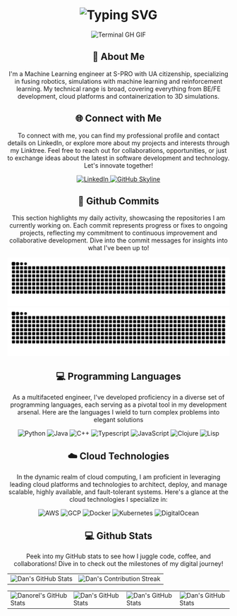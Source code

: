 <div align="center">
    <h1><img src="https://readme-typing-svg.herokuapp.com?font=Jetbrains+mono&size=40&duration=3000&color=33FF33&center=true&vCenter=true&width=435&lines=Hey..+I'm+Dan;This+is..;..my+Github..;" alt="Typing SVG"/></h1>
    <p><img src="termina-gh.gif" alt="Terminal GH GIF" /></p>
</div>

<div align="center">
    <h2>🚀 About Me</h2>
<!--     <p><img src="termina-gh.gif" alt="Terminal GH GIF" /></p> -->
    <p>I'm a Machine Learning engineer at S-PRO with UA citizenship, specializing in fusing robotics, simulations with machine learning and reinforcement learning. My technical range is broad, covering everything from BE/FE development, cloud platforms and containerization to 3D simulations.</p>
</div>

<div align="center">
<h2 align="center" class="section-heading">🌐 Connect with Me</h2>
<p> To connect with me, you can find my professional profile and contact details on LinkedIn, or explore more about my projects and interests through my Linktree. Feel free to reach out for collaborations, opportunities, or just to exchange ideas about the latest in software development and technology. Let's innovate together! </p>
<div align="center">
  <a href="[https://www.linkedin.com/in/danyil-orel-120a70154](https://www.linkedin.com/in/danyil-orel-120a70154/)">
    <img src="https://img.shields.io/badge/danorel-0077B5?style=for-the-badge&logo=linkedin&logoColor=white" alt="LinkedIn"/>
  </a>
<a href="https://github.com/danorel/danorel" target="_blank">
    <img src="https://img.shields.io/badge/View%20on%20GitHub-%230077B5.svg?&style=for-the-badge&logo=github&logoColor=white" alt="GitHub Skyline"/>
</a>
</div>

<div align="center">
  <h2>🚀 Github Commits</h2>
    <p>This section highlights my daily activity, showcasing the repositories I am currently working on. Each commit represents progress or fixes to ongoing projects, reflecting my commitment to continuous improvement and collaborative development. Dive into the commit messages for insights into what I've been up to!</p>
  <img src="https://raw.githubusercontent.com/danorel/danorel/output/github-contribution-grid-snake-dark.svg#gh-dark-mode-only" alt="GitHub Contribution Grid Snake Animation Dark Mode"/>
  <img src="https://raw.githubusercontent.com/danorel/danorel/output/github-contribution-grid-snake.svg#gh-light-mode-only" alt="GitHub Contribution Grid Snake Animation Light Mode"/>
</div>

<h2 align="center" class="section-heading">💻 Programming Languages</h2>
<p> As a multifaceted engineer, I've developed proficiency in a diverse set of programming languages, each serving as a pivotal tool in my development arsenal. Here are the languages I wield to turn complex problems into elegant solutions</p>
<div align="center">
  <img src="https://img.shields.io/badge/Python-3776AB?style=for-the-badge&logo=python&logoColor=white" alt="Python"/>
  <img src="https://img.shields.io/badge/Java-007396?style=for-the-badge&logo=java&logoColor=white" alt="Java" />
  <img src="https://img.shields.io/badge/C++-FC1584?style=for-the-badge&logo=cpp&logoColor=white" alt="C++" />
  <img src="https://img.shields.io/badge/Typescript-1B7631?style=for-the-badge&logo=typescript&logoColor=white" alt="Typescript" />
  <img src="https://img.shields.io/badge/JavaScript-F7DF1E?style=for-the-badge&logo=javascript&logoColor=black" alt="JavaScript"/>
  <img src="https://img.shields.io/badge/Clojure-FA7343?style=for-the-badge&logo=clojure&logoColor=white" alt="Clojure"/>
  <img src="https://img.shields.io/badge/Lisp-0A0A0A?style=for-the-badge&logo=lisp&logoColor=white" alt="Lisp"/>

</div>
<h2 align="center" class="section-heading">☁️ Cloud Technologies</h2>
<p>In the dynamic realm of cloud computing, I am proficient in leveraging leading cloud platforms and technologies to architect, deploy, and manage scalable, highly available, and fault-tolerant systems. Here's a glance at the cloud technologies I specialize in:</p>
<div align="center">
  <img src="https://img.shields.io/badge/AWS-FF9900?style=for-the-badge&logo=amazonaws&logoColor=white" alt="AWS" />
  <img src="https://img.shields.io/badge/GCP-4285F4?style=for-the-badge&logo=googlecloud&logoColor=white" alt="GCP"/>
  <img src="https://img.shields.io/badge/Docker-2496ED?style=for-the-badge&logo=docker&logoColor=white" alt="Docker"/>
  <img src="https://img.shields.io/badge/Kubernetes-623CE4?style=for-the-badge&logo=kubernetes&logoColor=white" alt="Kubernetes"/>
  <img src="https://img.shields.io/badge/DigitalOcean-BC5DE1?style=for-the-badge&logo=digitalocean&logoColor=white" alt="DigitalOcean"/>
</div>

<div align="center">
<h2 align="center" class="section-heading"> 💻 Github Stats</h2>
<p>Peek into my GitHub stats to see how I juggle code, coffee, and collaborations! Dive in to check out the milestones of my digital journey!</p>
 <table align="center" width="100%" height="100%" >
    <tr>
       <td><img style="border: none;" src="https://github-profile-summary-cards.vercel.app/api/cards/profile-details?username=danorel&theme=github_dark" alt="Dan's GitHub Stats"/></td>   
       <td><img style="border: none;" src="https://github-readme-streak-stats.herokuapp.com/?user=danorel&theme=merko" alt="Dan's Contribution Streak"/></td>
    </tr>
 </table>

 <table align="center" width="100%" height="100%" >
    <tr>
        <td><img style="border: none;" src="https://github-profile-summary-cards.vercel.app/api/cards/stats?username=danorel&theme=github_dark" alt="Danorel's GitHub Stats"/></td>
        <td><img style="border: none;" src="https://github-profile-summary-cards.vercel.app/api/cards/productive-time?username=danorel&theme=github_dark&utcOffset=10" alt="Dan's GitHub Stats"/>
        <td><img style="border: none;" src="https://github-profile-summary-cards.vercel.app/api/cards/repos-per-language?username=danorel&theme=github_dark" alt="Dan's GitHub Stats"/></td>
        <td><img style="border: none;" src="https://github-profile-summary-cards.vercel.app/api/cards/most-commit-language?username=danorel&theme=github_dark" alt="Dan's GitHub Stats"/></td>
    </tr>
 </table>
</div>
